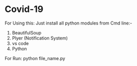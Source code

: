 # Covid-19

For Using this:
Just install all python modules from Cmd line:-
1. BeautifulSoup
2. Plyer (Notification System)
3. vs code
4. Python

For Run: python file_name.py
